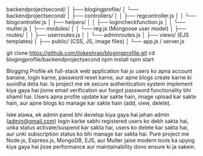 backendprojectsecond/
│
├── blogingprofile/
│   └── backendprojectsecond/
│       ├── controllers/
│       │   ├── regcontroller.js
│       │   └── blogcontroller.js
│       ├── helpers/
│       │   ├── logincheckfunction.js
│       │   └── multer.js
│       ├── modules/
│       │   └── reg.js (Mongoose user model)
│       ├── routes/
│       │   ├── userroutes.js
│       │   └── adminroutes.js
│       ├── views/ (EJS templates)
│       ├── public/ (CSS, JS, image files)
│       └── app.js / server.js




git clone https://github.com/ilokeshrao/blogingprofile.git
cd blogingprofile/backendprojectsecond
npm install
npm start

Blogging Profile ek full-stack web application hai jo users ko apna account banane, login karne, password reset karne, aur apne blogs create karne ki suvidha deta hai. Is project me ek secure authentication system implement kiya gaya hai jisme email verification aur forgot password functionality bhi shamil hai. Users apna profile update kar sakte hain, image upload kar sakte hain, aur apne blogs ko manage kar sakte hain (add, view, delete).

Iske alawa, ek admin panel bhi develop kiya gaya hai jahan admin (admin@gmail.com) login karke sabhi registered users ko dekh sakta hai, unka status activate/suspend kar sakta hai, users ko delete kar sakta hai, aur unki subscription status ko bhi manage kar sakta hai. Pure project me Node.js, Express.js, MongoDB, EJS, aur Multer jaise modern tools ka upyog kiya gaya hai jisse performance aur maintainability dono ensure ki ja sakein.

